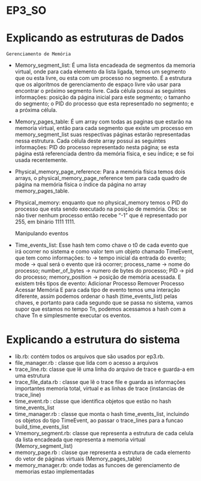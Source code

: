 # EP3_SO


# Explicando as estruturas de Dados

	Gerenciamento de Memória

- Memory_segment_list: É uma lista encadeada de segmentos da memoria virtual,
onde para cada elemento da lista ligada, temos um segmento que ou esta livre,
ou esta com um processo no segmento. É a estrutura que os algoritmos de
gerenciamento de espaço livre vão usar para encontrar o próximo segmento livre.
Cada célula possui as seguintes informações: posição da página inicial para este
segmento; o tamanho do segmento; o PID do processo que esta representado no
segmento; e a próxima célula.

- Memory_pages_table: É um array com todas as paginas que estarão na memoria
virtual, então para cada segmento que existe um processo em memory_segment_list
suas respectivas páginas estarão representadas nessa estrutura.
Cada célula deste array possui as seguintes informações: PID do processo
representado nesta página; se esta página está referenciada dentro da memória
física, e seu índice; e se foi usada recentemente.

- Physical_memory_page_reference: Para a memória física temos dois arrays, o
physical_memory_page_reference tem para cada quadro de página na memória física
o índice da página no array memory_pages_table.

- Physical_memory: enquanto que no physical_memory temos o PID do processo que
esta sendo executado na posição de memória. Obs: se não tiver nenhum processo
então recebe “-1” que é representado por 255, em binário 1111 1111.

	
	Manipulando eventos

- Time_events_list: Esse hash tem como chave o t0 de cada evento que irá ocorrer no sistema e como
valor tem um objeto chamado TimeEvent, que tem como informações: 
to → tempo inicial da entrada do evento; 
mode → qual será o evento que irá ocorrer;
process_name → nome do processo;
number_of_bytes → numero de bytes do processo;
PID → pid do processo; 
memory_position → posição de memória acessada.
E existem três tipos de evento:
 	Adicionar Processo
	Remover Processo
	Acessar Memória
E para cada tipo de evento temos uma interação diferente, assim podemos ordenar o hash 
(time_events_list) pelas chaves, e portanto para cada segundo que se passa no sistema, 
vamos supor que estamos no tempo Tn, podemos acessamos a hash com a chave Tn e simplesmente executar os eventos.


# Explicando a estrutura do sistema 

- lib.rb: contém todos os arquivos que são usados por ep3.rb.
- file_manager.rb : classe que lida com o acesso a arquivos
- trace_line.rb: classe que lê uma linha do arquivo de trace e guarda-a em uma estrutura 
- trace_file_data.rb : classe que lê o trace file e guarda as informações importantes memoria total, virtual e as linhas de trace (instancias de trace_line)
- time_event.rb : classe que identifica objetos que estão no hash time_events_list
- time_manager.rb : classe que monta o hash time_events_list, incluindo os objetos do tipo TimeEvent, ao passar o trace_lines para a funcao build_time_events_list
- Vmemory_segment.rb: classe que representa a estrutura de cada celula da lista encadeada que representa a memoria virtual (Memory_segment_list)
- memory_page.rb : classe que representa a estrutura de cada elemento do vetor de páginas virtuais (Memory_pages_table)
- memory_manager.rb: onde todas as funcoes de gerenciamento de memorias estao implementadas


